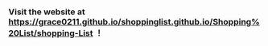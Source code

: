 ### Visit the website at https://grace0211.github.io/shoppinglist.github.io/Shopping%20List/shopping-List ！
